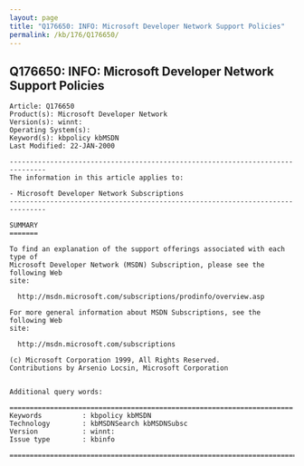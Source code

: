 ```yaml
---
layout: page
title: "Q176650: INFO: Microsoft Developer Network Support Policies"
permalink: /kb/176/Q176650/
---
```


## Q176650: INFO: Microsoft Developer Network Support Policies

	Article: Q176650
	Product(s): Microsoft Developer Network
	Version(s): winnt:
	Operating System(s): 
	Keyword(s): kbpolicy kbMSDN
	Last Modified: 22-JAN-2000
	
	-------------------------------------------------------------------------------
	The information in this article applies to:
	
	- Microsoft Developer Network Subscriptions 
	-------------------------------------------------------------------------------
	
	SUMMARY
	=======
	
	To find an explanation of the support offerings associated with each type of
	Microsoft Developer Network (MSDN) Subscription, please see the following Web
	site:
	
	  http://msdn.microsoft.com/subscriptions/prodinfo/overview.asp
	
	For more general information about MSDN Subscriptions, see the following Web
	site:
	
	  http://msdn.microsoft.com/subscriptions
	
	(c) Microsoft Corporation 1999, All Rights Reserved.
	Contributions by Arsenio Locsin, Microsoft Corporation
	
	
	Additional query words:
	
	======================================================================
	Keywords          : kbpolicy kbMSDN 
	Technology        : kbMSDNSearch kbMSDNSubsc
	Version           : winnt:
	Issue type        : kbinfo
	
	=============================================================================
	
